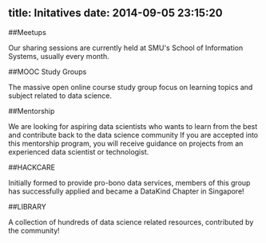 title: Initatives
date: 2014-09-05 23:15:20
---

##Meetups

Our sharing sessions are currently held at SMU's School of Information Systems, usually every month.

##MOOC Study Groups

The massive open online course study group focus on learning topics and subject related to data science.

##Mentorship

We are looking for aspiring data scientists who wants to learn from the best and contribute back to the data science community
If you are accepted into this mentorship program, you will receive guidance on projects from an experienced data scientist or technologist.

##HACKCARE

Initially formed to provide pro-bono data services, members of this group has successfully applied and became a DataKind Chapter in Singapore!

##LIBRARY

A collection of hundreds of data science related resources, contributed by the community!